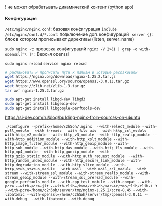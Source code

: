 ! не может обрабатывать динамический контент (python app)
#### Конфигурация
`/etc/nginx/nginx.conf`: базовая конфигурация
`include /etc/nginx/conf.d/*.conf`: подключение доп. конфигураций
` server {}`: блок в котором прописывают директивы (listen, server_name)


`sudo nginx -t`:  проверка конфигураций
`nginx -V 2>&1 | grep -o with-openssl[^\ ]*` : Версия openssl


`sudo nginx reload`
`service nginx reload`

```bash
# распаковать и прописать пути к папкам в которые распаковали
wget https://nginx.org/download/nginx-1.25.2.tar.gz
wget https://www.openssl.org/source/openssl-3.0.11.tar.gz
wget https://zlib.net/zlib-1.3.tar.gz
tar xvf nginx-1.25.2.tar.gz 
```


```bash
sudo apt-get install libgd-dev libgd3
sudo apt-get install libgeoip-dev
sudo apt-get install libgoogle-perftools-dev
```




https://si-dev.com/ru/blog/building-nginx-from-sources-on-ubuntu
```shell
./configure --prefix=/home/c2h5oh/.nginx  --with-select_module --with-poll_module --with-threads --with-file-aio --with-http_ssl_module --with-http_v2_module --with-http_v3_module --with-http_realip_module --with-http_addition_module --with-http_xslt_module --with-http_image_filter_module --with-http_geoip_module --with-http_sub_module --with-http_dav_module --with-http_flv_module --with-http_mp4_module --with-http_gunzip_module --with-http_gzip_static_module --with-http_auth_request_module  --with-http_random_index_module --with-http_secure_link_module --with-http_degradation_module --with-http_slice_module --with-http_stub_status_module --with-mail --with-mail_ssl_module --with-stream --with-stream_ssl_module --with-stream_realip_module --with-stream_geoip_module --with-stream_ssl_preread_module --with-google_perftools_module --with-cpp_test_module --with-compat --with-pcre --with-pcre-jit --with-zlib=/home/c2h5oh/server/tmp/zlib/zlib-1.3 --with-pcre=/home/c2h5oh/server/tmp/nginx-1.25.2/pcre-8.45 --with-libatomic --with-openssl=/home/c2h5oh/server/tmp/openssl-3.0.11 --with-debug  --with-libatomic --with-debug
```


